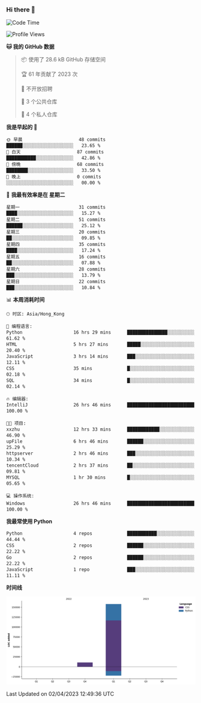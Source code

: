 ### Hi there 👋

<!--
**Mrzqd/Mrzqd** is a ✨ _special_ ✨ repository because its `README.md` (this file) appears on your GitHub profile.

Here are some ideas to get you started:

- 🔭 I’m currently working on ...
- 🌱 I’m currently learning ...
- 👯 I’m looking to collaborate on ...
- 🤔 I’m looking for help with ...
- 💬 Ask me about ...
- 📫 How to reach me: ...
- 😄 Pronouns: ...
- ⚡ Fun fact: ...
-->
<!--START_SECTION:waka-->
![Code Time](http://img.shields.io/badge/Code%20Time-103%20hrs%2046%20mins-blue)

![Profile Views](http://img.shields.io/badge/%E4%B8%AA%E4%BA%BA%E8%B5%84%E6%96%99%E8%A7%82%E7%9C%8B%E6%AC%A1%E6%95%B0-5-blue)

**🐱 我的 GitHub 数据** 

> 📦  使用了 28.6 kB GitHub 存储空间 
 > 
> 🏆 61 年贡献了 2023 次
 > 
> 🚫 不开放招聘
 > 
> 📜 3 个公共仓库 
 > 
> 🔑 4 个私人仓库 
 > 
**我是早起的 🐤** 

```text
🌞 早晨                     48 commits          ██████░░░░░░░░░░░░░░░░░░░   23.65 % 
🌆 白天                     87 commits          ███████████░░░░░░░░░░░░░░   42.86 % 
🌃 傍晚                     68 commits          ████████░░░░░░░░░░░░░░░░░   33.50 % 
🌙 晚上                     0 commits           ░░░░░░░░░░░░░░░░░░░░░░░░░   00.00 % 
```
📅 **我最有效率是在 星期二** 

```text
星期一                      31 commits          ████░░░░░░░░░░░░░░░░░░░░░   15.27 % 
星期二                      51 commits          ██████░░░░░░░░░░░░░░░░░░░   25.12 % 
星期三                      20 commits          ██░░░░░░░░░░░░░░░░░░░░░░░   09.85 % 
星期四                      35 commits          ████░░░░░░░░░░░░░░░░░░░░░   17.24 % 
星期五                      16 commits          ██░░░░░░░░░░░░░░░░░░░░░░░   07.88 % 
星期六                      28 commits          ███░░░░░░░░░░░░░░░░░░░░░░   13.79 % 
星期日                      22 commits          ███░░░░░░░░░░░░░░░░░░░░░░   10.84 % 
```


📊 **本周消耗时间** 

```text
🕑︎ 时区: Asia/Hong_Kong

💬 编程语言: 
Python                   16 hrs 29 mins      ███████████████░░░░░░░░░░   61.62 % 
HTML                     5 hrs 27 mins       █████░░░░░░░░░░░░░░░░░░░░   20.40 % 
JavaScript               3 hrs 14 mins       ███░░░░░░░░░░░░░░░░░░░░░░   12.11 % 
CSS                      35 mins             █░░░░░░░░░░░░░░░░░░░░░░░░   02.18 % 
SQL                      34 mins             █░░░░░░░░░░░░░░░░░░░░░░░░   02.14 % 

🔥 编辑器: 
IntelliJ                 26 hrs 46 mins      █████████████████████████   100.00 % 

🐱‍💻 项目: 
xxzhu                    12 hrs 33 mins      ████████████░░░░░░░░░░░░░   46.90 % 
upFile                   6 hrs 46 mins       ██████░░░░░░░░░░░░░░░░░░░   25.29 % 
httpserver               2 hrs 46 mins       ███░░░░░░░░░░░░░░░░░░░░░░   10.34 % 
tencentCloud             2 hrs 37 mins       ██░░░░░░░░░░░░░░░░░░░░░░░   09.81 % 
MYSQL                    1 hr 30 mins        █░░░░░░░░░░░░░░░░░░░░░░░░   05.65 % 

💻 操作系统: 
Windows                  26 hrs 46 mins      █████████████████████████   100.00 % 
```

**我最常使用 Python** 

```text
Python                   4 repos             ███████████░░░░░░░░░░░░░░   44.44 % 
CSS                      2 repos             ██████░░░░░░░░░░░░░░░░░░░   22.22 % 
Go                       2 repos             ██████░░░░░░░░░░░░░░░░░░░   22.22 % 
JavaScript               1 repo              ███░░░░░░░░░░░░░░░░░░░░░░   11.11 % 
```



**时间线**

![Lines of Code chart](https://raw.githubusercontent.com/Mrzqd/Mrzqd/main/assets/bar_graph.png)


 Last Updated on 02/04/2023 12:49:36 UTC
<!--END_SECTION:waka-->
